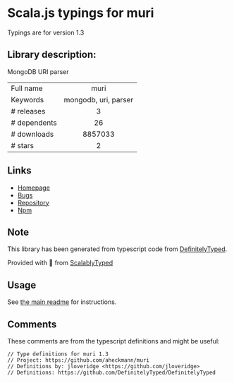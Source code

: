 
# Scala.js typings for muri

Typings are for version 1.3

## Library description:
MongoDB URI parser

|                    |                 |
| ------------------ | :-------------: |
| Full name          | muri |
| Keywords           | mongodb, uri, parser |
| # releases         | 3 |
| # dependents       | 26 |
| # downloads        | 8857033 |
| # stars            | 2 |

## Links
- [Homepage](https://github.com/aheckmann/muri#readme)
- [Bugs](https://github.com/aheckmann/muri/issues)
- [Repository](https://github.com/aheckmann/muri)
- [Npm](https://www.npmjs.com/package/muri)
    


## Note
This library has been generated from typescript code from [DefinitelyTyped](https://definitelytyped.org).

Provided with :purple_heart: from [ScalablyTyped](https://github.com/oyvindberg/ScalablyTyped)

## Usage
See [the main readme](../../readme.md) for instructions.

## Comments

These comments are from the typescript definitions and might be useful:
```
// Type definitions for muri 1.3
// Project: https://github.com/aheckmann/muri
// Definitions by: jloveridge <https://github.com/jloveridge>
// Definitions: https://github.com/DefinitelyTyped/DefinitelyTyped

```


